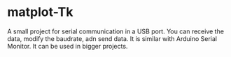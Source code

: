 # matplot-Tk

A small project for serial communication in a USB port. You can receive the data, modify the baudrate, adn send data. It is similar with Arduino Serial Monitor. It can be used in bigger projects. 
